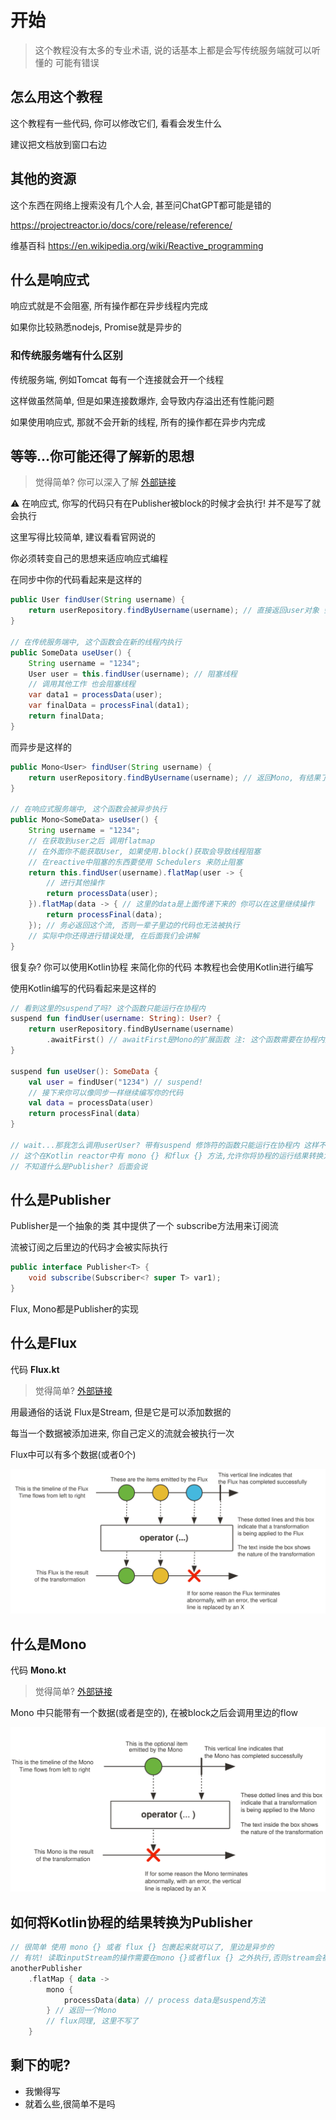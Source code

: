 # 开始

> 这个教程没有太多的专业术语, 说的话基本上都是会写传统服务端就可以听懂的 可能有错误

## 怎么用这个教程

这个教程有一些代码, 你可以修改它们, 看看会发生什么

建议把文档放到窗口右边

## 其他的资源

这个东西在网络上搜索没有几个人会, 甚至问ChatGPT都可能是错的

https://projectreactor.io/docs/core/release/reference/

维基百科 https://en.wikipedia.org/wiki/Reactive_programming

## 什么是响应式

响应式就是不会阻塞, 所有操作都在异步线程内完成

如果你比较熟悉nodejs, Promise就是异步的

### 和传统服务端有什么区别

传统服务端, 例如Tomcat 每有一个连接就会开一个线程

这样做虽然简单, 但是如果连接数爆炸, 会导致内存溢出还有性能问题

如果使用响应式, 那就不会开新的线程, 所有的操作都在异步内完成

## 等等...你可能还得了解新的思想

> 觉得简单? 你可以深入了解 [外部链接](https://projectreactor.io/docs/core/release/reference/reactiveProgramming.html)

⚠️ 在响应式, 你写的代码只有在Publisher被block的时候才会执行! 并不是写了就会执行

这里写得比较简单, 建议看看官网说的

你必须转变自己的思想来适应响应式编程

在同步中你的代码看起来是这样的

```java
public User findUser(String username) {
    return userRepository.findByUsername(username); // 直接返回user对象 会阻塞
}

// 在传统服务端中, 这个函数会在新的线程内执行
public SomeData useUser() {
    String username = "1234";
    User user = this.findUser(username); // 阻塞线程
    // 调用其他工作 也会阻塞线程
    var data1 = processData(user);
    var finalData = processFinal(data1);
    return finalData;
}
```

而异步是这样的

```java
public Mono<User> findUser(String username) {
    return userRepository.findByUsername(username); // 返回Mono, 有结果了调用流处理user
}

// 在响应式服务端中, 这个函数会被异步执行
public Mono<SomeData> useUser() {
    String username = "1234";
    // 在获取到user之后 调用flatmap
    // 在外面你不能获取User, 如果使用.block()获取会导致线程阻塞
    // 在reactive中阻塞的东西要使用 Schedulers 来防止阻塞
    return this.findUser(username).flatMap(user -> {
        // 进行其他操作
        return processData(user);
    }).flatMap(data -> { // 这里的data是上面传递下来的 你可以在这里继续操作
        return processFinal(data);
    }); // 务必返回这个流, 否则一辈子里边的代码也无法被执行
    // 实际中你还得进行错误处理, 在后面我们会讲解
}
```

很复杂? 你可以使用Kotlin协程 来简化你的代码 本教程也会使用Kotlin进行编写

使用Kotlin编写的代码看起来是这样的

```kotlin
// 看到这里的suspend了吗? 这个函数只能运行在协程内
suspend fun findUser(username: String): User? {
    return userRepository.findByUsername(username)
        .awaitFirst() // awaitFirst是Mono的扩展函数 注: 这个函数需要在协程内执行, 而不是会阻塞
}

suspend fun useUser(): SomeData {
    val user = findUser("1234") // suspend!
    // 接下来你可以像同步一样继续编写你的代码
    val data = processData(user)
    return processFinal(data)
}

// wait...那我怎么调用userUser? 带有suspend 修饰符的函数只能运行在协程内 这样不就无限套娃了...
// 这个在Kotlin reactor中有 mono {} 和flux {} 方法,允许你将协程的运行结果转换为Publisher 这个后面也会说
// 不知道什么是Publisher? 后面会说
```

## 什么是Publisher

Publisher是一个抽象的类 其中提供了一个 subscribe方法用来订阅流

流被订阅之后里边的代码才会被实际执行

```java
public interface Publisher<T> {
    void subscribe(Subscriber<? super T> var1);
}
```

Flux, Mono都是Publisher的实现

## 什么是Flux

代码 **Flux.kt**

> 觉得简单? [外部链接](https://projectreactor.io/docs/core/release/reference/coreFeatures/flux.html)

用最通俗的话说 Flux是Stream, 但是它是可以添加数据的

每当一个数据被添加进来, 你自己定义的流就会被执行一次

Flux中可以有多个数据(或者0个)

![flux](images/flux.svg)

## 什么是Mono

代码 **Mono.kt**

> 觉得简单? [外部链接](https://projectreactor.io/docs/core/release/reference/coreFeatures/flux.html)

Mono 中只能带有一个数据(或者是空的), 在被block之后会调用里边的flow

![flux](images/mono.svg)

## 如何将Kotlin协程的结果转换为Publisher

```kotlin
// 很简单 使用 mono {} 或者 flux {} 包裹起来就可以了, 里边是异步的
// 有坑! 读取inputStream的操作需要在mono {}或者flux {} 之外执行,否则stream会被关闭
anotherPublisher
    .flatMap { data ->
        mono {
            processData(data) // process data是suspend方法
        } // 返回一个Mono
        // flux同理, 这里不写了
    }
```

## 剩下的呢?

* 我懒得写
* 就着么些,很简单不是吗